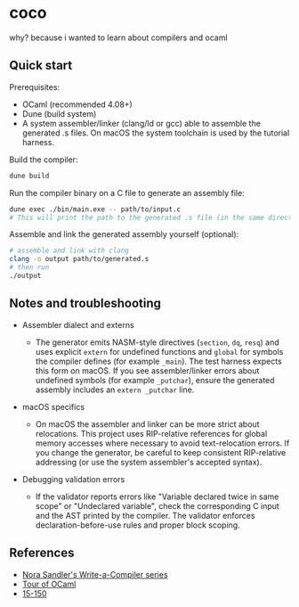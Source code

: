 # coco

why? because i wanted to learn about compilers and ocaml

## Quick start

Prerequisites:

- OCaml (recommended 4.08+)
- Dune (build system)
- A system assembler/linker (clang/ld or gcc) able to assemble the generated .s files. On macOS the system toolchain is used by the tutorial harness.

Build the compiler:

```sh
dune build
```

Run the compiler binary on a C file to generate an assembly file:

```sh
dune exec ./bin/main.exe -- path/to/input.c
# This will print the path to the generated .s file (in the same directory as the C file).
```

Assemble and link the generated assembly yourself (optional):

```sh
# assemble and link with clang
clang -o output path/to/generated.s
# then run
./output
```

## Notes and troubleshooting

- Assembler dialect and externs
  - The generator emits NASM-style directives (`section`, `dq`, `resq`) and uses explicit `extern` for undefined functions and `global` for symbols the compiler defines (for example `_main`). The test harness expects this form on macOS. If you see assembler/linker errors about undefined symbols (for example `_putchar`), ensure the generated assembly includes an `extern _putchar` line.

- macOS specifics
  - On macOS the assembler and linker can be more strict about relocations. This project uses RIP-relative references for global memory accesses where necessary to avoid text-relocation errors. If you change the generator, be careful to keep consistent RIP-relative addressing (or use the system assembler's accepted syntax).

- Debugging validation errors
  - If the validator reports errors like "Variable declared twice in same scope" or "Undeclared variable", check the corresponding C input and the AST printed by the compiler. The validator enforces declaration-before-use rules and proper block scoping.

## References

- [Nora Sandler's Write-a-Compiler series](https://norasandler.com/2017/11/29/Write-a-Compiler.html)
- [Tour of OCaml](https://ocaml.org/docs/tour-of-ocaml)
- [15-150](https://brandonspark.github.io/150/)
